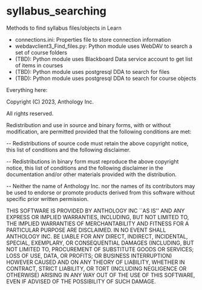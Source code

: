 # syllabus_searching
Methods to find syllabus files/objects in Learn

- connections.ini:  Properties file to store connection information
- webdavclient3_Find_files.py:  Python module uses WebDAV to search a set of course folders
- (TBD):  Python module uses Blackboard Data service account to get list of items in courses
- (TBD):  Python module uses postgresql DDA to search for files
- (TBD):  Python module uses postgresql DDA to search for course objects


Everything here:

Copyright (C) 2023, Anthology Inc.

All rights reserved.

Redistribution and use in source and binary forms, with or without modification, are permitted provided that the following conditions are met:

-- Redistributions of source code must retain the above copyright notice, this list of conditions and the following disclaimer.

-- Redistributions in binary form must reproduce the above copyright notice, this list of conditions and the following disclaimer in the documentation and/or other materials provided with the distribution.

-- Neither the name of Anthology Inc. nor the names of its contributors may be used to endorse or promote products derived from this software without specific prior written permission.
 
THIS SOFTWARE IS PROVIDED BY ANTHOLOGY INC ``AS IS'' AND ANY
 EXPRESS OR IMPLIED WARRANTIES, INCLUDING, BUT NOT LIMITED TO, THE IMPLIED
 WARRANTIES OF MERCHANTABILITY AND FITNESS FOR A PARTICULAR PURPOSE ARE
 DISCLAIMED. IN NO EVENT SHALL ANTHOLOGY INC. BE LIABLE FOR ANY
 DIRECT, INDIRECT, INCIDENTAL, SPECIAL, EXEMPLARY, OR CONSEQUENTIAL DAMAGES
 (INCLUDING, BUT NOT LIMITED TO, PROCUREMENT OF SUBSTITUTE GOODS OR SERVICES;
 LOSS OF USE, DATA, OR PROFITS; OR BUSINESS INTERRUPTION) HOWEVER CAUSED AND
 ON ANY THEORY OF LIABILITY, WHETHER IN CONTRACT, STRICT LIABILITY, OR TORT
 (INCLUDING NEGLIGENCE OR OTHERWISE) ARISING IN ANY WAY OUT OF THE USE OF THIS
 SOFTWARE, EVEN IF ADVISED OF THE POSSIBILITY OF SUCH DAMAGE.
